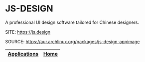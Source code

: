 # JS-DESIGN

 A professional UI design software tailored for Chinese designers.

 SITE: https://js.design

 SOURCE: https://aur.archlinux.org/packages/js-design-appimage

 | [Applications](https://portable-linux-apps.github.io/apps.html) | [Home](https://portable-linux-apps.github.io)
 | --- | --- |
